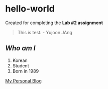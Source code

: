 # hello-world
Created for completing the **Lab #2 assignment**

> This is test. - Yujoon JAng

## *Who am I*
1. Korean
2. Student
3. Born in 1989

[My Personal Blog](https://ciafoodie.com)
